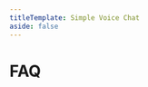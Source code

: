 ```yaml
---
titleTemplate: Simple Voice Chat
aside: false
---
```


# FAQ

<br/>
<br/>

<FAQ :faq="faq"/>

<ClientOnly>
    <WikiTracker name="faq"/>
</ClientOnly>

<script setup>
const faq = [
  {
    question:
      "How do I get my logs?",
    answer:
      'Read <a href="/minecraft/how_to_get_logs">this</a>.',
  },
  {
    question:
      "Why am I getting 'Voice chat not connected'?",
    answer:
      'You may have not opened the voice chat port on your server. If you are renting a Minecraft server you may need some special configuration. Read the <a href="/minecraft/voicechat/wiki/setup">wiki</a> for more information.',
  },
  {
    question: "I opened the port. Why is it still not working?",
    answer:
      'Most hosters require a special setup besides port forwarding. Read the <a href="/minecraft/voicechat/wiki/setup">wiki</a> for more information.',
  },
  {
    question: "How do I open the voice chat port?",
    answer: `
If you are hosting your server with a Minecraft hosting provider, please take look at <a href="/minecraft/voicechat/wiki/server_setup_mc_hosting">this</a>.
If your hoster is not listed here, please ask the support of your hoster for help.
<br/>
If you are hosting the server on your local machine take a look at <a href="/minecraft/voicechat/wiki/server_setup_self_hosted">this</a>.
`,
  },
  {
    question:
      "How can I submit a setup guide for a specific server hoster?",
    answer:
      'Read <a href="/minecraft/voicechat/wiki/submit_hoster">this</a>.',
  },
  {
    question:
      "Can vanilla clients still join when the voice chat mod is installed on the server?",
    answer:
      "Yes, But in versions older than 2.1.0, the Forge version only works with the mod installed on the client and the server.",
  },
  {
    question:
      "Can I use the Fabric client on a Forge server? / Can I use the Forge client on a Fabric server?",
    answer: "Yes, this works in versions 2.1.0 and newer.",
  },
  {
    question: "Does this work with LAN worlds/singleplayer?",
    answer:
      "Yes, starting from version 2.1.1, you can use the voice chat in singleplayer and in LAN worlds.",
  },
  {
    question:
      "Does the mod also need to be installed on the server for it to work?",
    answer: "Yes!",
  },
  {
    question:
      "Does the mod also need to be installed on the client for it to work?",
    answer: "Yes!",
  },
  {
    question:
      "Can I join with a Fabric client on a Forge server or with a Forge client on a Fabric server?",
    answer:
      "Yes, but in versions older than 2.1.0, the server and the client need the same mod loader.",
  },
  {
    question: "Does this work on Realms?",
    answer: "No. Realms can't be modded.",
  },
  {
    question: "Does this work on Bedrock edition?",
    answer: "No. Only on Java edition.",
  },
  {
    question:
      "Does this mod require something like Discord or Mumble installed?",
    answer: "No. It works completely standalone.",
  },
  {
    question: "Are different mod versions compatible with each other?",
    answer:
      'Sometimes yes. But to have the best experience, it is recommended to use the exact same version on all clients and the server. For more information read <a href="/minecraft/voicechat/wiki/compatibility">this</a>.',
  },
  {
    question: "Does every player need to open the voice chat port?",
    answer: "No. Only the server needs to have the port open.",
  },
  {
    question: "Does this work with ngrok?",
    answer: "No. Ngrok does not support UDP.",
  },
  {
    question: "Does this work with Mohist?",
    answer: `We generally don't provide support any hybrid servers. For more information read <a href="https://essentialsx.net/do-not-use-mohist.html">this</a>.`,
  },
  {
    question: "Does this work with Arclight?",
    answer: `We generally don't provide support for any hybrid servers.`,
  },
  {
    question: "Does this work with Magma?",
    answer: `We generally don't provide support for any hybrid servers.`,
  },
  {
    question: "Does this work with Cardboard?",
    answer: `We generally don't provide support for any hybrid servers.`,
  },
  {
    question: "Does this work with hybrid servers?",
    answer: `We generally don't provide support for any hybrid servers.`,
  },
  {
    question: "Can I use this mod with Lunar Client?",
    answer: `No. Custom clients are not supported.`,
  },
  {
    question: "Are custom clients supported?",
    answer: `No. Custom clients are not supported.`,
  },
  {
    question: "Does this mod work with TCPShield?",
    answer: `No. TCPShield only supports TCP.`,
  },
  {
    question: "Does the voice chat activate Sculk sensors?",
    answer: `Not by default. You need to install an <a href="https://modrinth.com/mod/voice-chat-interaction">additional mod</a> to add this feature.`,
  },
  {
    question: "Can I request new features?",
    answer: `If you consider this feature to be essential enough to be included in the base mod, you can suggest it on GitHub or on the Discord server. In all other cases you can use the <a href="/minecraft/voicechat/api/overview">API</a> to add this feature yourself.`,
  },
  {
    question: "Can you add compatibility with mod XY?",
    answer: `The base mod will not add any integration with other mods. With the <a href="/minecraft/voicechat/api/overview">API</a>, everyone can create an addon mod.`,
  },
];
</script>
